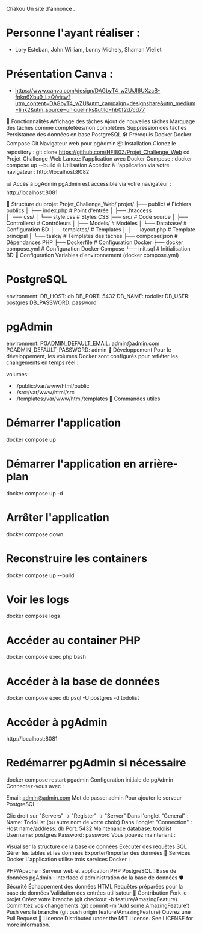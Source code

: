 Chakou
Un site d'annonce .

# Personne l'ayant réaliser : 

- Lory Esteban, John William, Lonny Michely, Shaman Viellet

# Présentation Canva : 

- https://www.canva.com/design/DAGbyT4_wZU/JI6UXzcB-fnkn6Xbu9_LsQ/view?utm_content=DAGbyT4_wZU&utm_campaign=designshare&utm_medium=link2&utm_source=uniquelinks&utlId=hb0f2d7cd77

🚀 Fonctionnalités
Affichage des tâches
Ajout de nouvelles tâches
Marquage des tâches comme complétées/non complétées
Suppression des tâches
Persistance des données en base PostgreSQL
🛠 Prérequis
Docker
Docker Compose
Git
Navigateur web pour pgAdmin
📦 Installation
Clonez le repository :
git clone https://github.com/HFI80Z/Projet_Challenge_Web
cd Projet_Challenge_Web
Lancez l'application avec Docker Compose :
docker compose up --build
🌐 Utilisation
Accédez à l'application via votre navigateur : http://localhost:8082

📊 Accès à pgAdmin
pgAdmin est accessible via votre navigateur : http://localhost:8081

📁 Structure du projet
Projet_Challenge_Web/
projet/
├── public/               # Fichiers publics
│   ├── index.php        # Point d'entrée
│   ├── .htaccess       
│   └── css/
│       └── style.css    # Styles CSS
├── src/                 # Code source
│   ├── Controllers/     # Contrôleurs
│   ├── Models/         # Modèles
│   └── Database/       # Configuration BD
├── templates/           # Templates
│   ├── layout.php      # Template principal
│   └── tasks/          # Templates des tâches
├── composer.json        # Dépendances PHP
├── Dockerfile          # Configuration Docker
├── docker compose.yml  # Configuration Docker Compose
└── init.sql           # Initialisation BD
🔧 Configuration
Variables d'environnement (docker compose.yml)
# PostgreSQL
environment:
  DB_HOST: db
  DB_PORT: 5432
  DB_NAME: todolist
  DB_USER: postgres
  DB_PASSWORD: password

# pgAdmin
environment:
  PGADMIN_DEFAULT_EMAIL: admin@admin.com
  PGADMIN_DEFAULT_PASSWORD: admin
🔨 Développement
Pour le développement, les volumes Docker sont configurés pour refléter les changements en temps réel :

volumes:
  - ./public:/var/www/html/public
  - ./src:/var/www/html/src
  - ./templates:/var/www/html/templates
🚀 Commandes utiles
# Démarrer l'application
docker compose up

# Démarrer l'application en arrière-plan
docker compose up -d

# Arrêter l'application
docker compose down

# Reconstruire les containers
docker compose up --build

# Voir les logs
docker compose logs

# Accéder au container PHP
docker compose exec php bash

# Accéder à la base de données
docker compose exec db psql -U postgres -d todolist

# Accéder à pgAdmin
http://localhost:8081

# Redémarrer pgAdmin si nécessaire
docker compose restart pgadmin
Configuration initiale de pgAdmin
Connectez-vous avec :

Email: admin@admin.com
Mot de passe: admin
Pour ajouter le serveur PostgreSQL :

Clic droit sur "Servers" → "Register" → "Server"
Dans l'onglet "General" :
Name: TodoList (ou autre nom de votre choix)
Dans l'onglet "Connection" :
Host name/address: db
Port: 5432
Maintenance database: todolist
Username: postgres
Password: password
Vous pouvez maintenant :

Visualiser la structure de la base de données
Exécuter des requêtes SQL
Gérer les tables et les données
Exporter/Importer des données
🔨 Services Docker
L'application utilise trois services Docker :

PHP/Apache : Serveur web et application PHP
PostgreSQL : Base de données
pgAdmin : Interface d'administration de la base de données
🛡 Sécurité
Échappement des données HTML
Requêtes préparées pour la base de données
Validation des entrées utilisateur
🤝 Contribution
Fork le projet
Créez votre branche (git checkout -b feature/AmazingFeature)
Committez vos changements (git commit -m 'Add some AmazingFeature')
Push vers la branche (git push origin feature/AmazingFeature)
Ouvrez une Pull Request
📄 Licence
Distributed under the MIT License. See LICENSE for more information.
